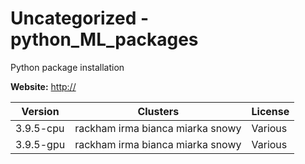 # Uncategorized - python_ML_packages

Python package installation



**Website:** <http://>

| Version | Clusters | License |
| ------- | -------- | ------- |
| 3.9.5-cpu | rackham irma bianca miarka snowy | Various |
| 3.9.5-gpu | rackham irma bianca miarka snowy | Various |
